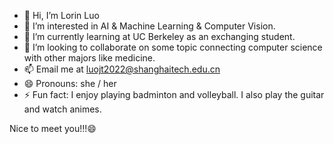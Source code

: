 - 👋 Hi, I’m Lorin Luo
- 👀 I’m interested in AI & Machine Learning & Computer Vision.
- 🌱 I’m currently learning at UC Berkeley as an exchanging student.
- 💞️ I’m looking to collaborate on some topic connecting computer science with other majors like medicine.
- 📫 Email me at luojt2022@shanghaitech.edu.cn
- 😄 Pronouns: she / her
- ⚡ Fun fact: I enjoy playing badminton and volleyball. I also play the guitar and watch animes.

Nice to meet you!!!😄

<!---
luojt2022/luojt2022 is a ✨ special ✨ repository because its `README.md` (this file) appears on your GitHub profile.
You can click the Preview link to take a look at your changes.
--->
